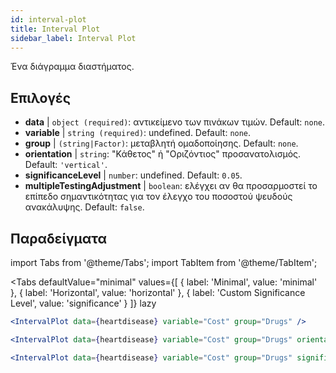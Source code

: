 ```yaml
---
id: interval-plot
title: Interval Plot
sidebar_label: Interval Plot
---
```


Ένα διάγραμμα διαστήματος.

## Επιλογές

* __data__ | `object (required)`: αντικείμενο των πινάκων τιμών. Default: `none`.
* __variable__ | `string (required)`: undefined. Default: `none`.
* __group__ | `(string|Factor)`: μεταβλητή ομαδοποίησης. Default: `none`.
* __orientation__ | `string`: "Κάθετος" ή "Οριζόντιος" προσανατολισμός. Default: `'vertical'`.
* __significanceLevel__ | `number`: undefined. Default: `0.05`.
* __multipleTestingAdjustment__ | `boolean`: ελέγχει αν θα προσαρμοστεί το επίπεδο σημαντικότητας για τον έλεγχο του ποσοστού ψευδούς ανακάλυψης. Default: `false`.


## Παραδείγματα

import Tabs from '@theme/Tabs';
import TabItem from '@theme/TabItem';

<Tabs
    defaultValue="minimal"
    values={[
        { label: 'Minimal', value: 'minimal' },
        { label: 'Horizontal', value: 'horizontal' },
        { label: 'Custom Significance Level', value: 'significance' }
    ]}
    lazy
>

<TabItem value="minimal">

```jsx live
<IntervalPlot data={heartdisease} variable="Cost" group="Drugs" />
```
</TabItem>

<TabItem value="horizontal">

```jsx live
<IntervalPlot data={heartdisease} variable="Cost" group="Drugs" orientation="horizontal" />
```

</TabItem>

<TabItem value="significance">

```jsx live
<IntervalPlot data={heartdisease} variable="Cost" group="Drugs" significanceLevel={0.01} />
```
</TabItem>

</Tabs>
